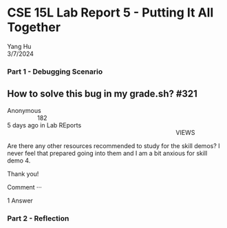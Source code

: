 # CSE 15L Lab Report 5 - Putting It All Together

Yang Hu  
3/7/2024  

### Part 1 - Debugging Scenario
## How to solve this bug in my grade.sh? #321
Anonymous                                   182  
5 days ago in Lab REports                              VIEWS  
  
Are there any other resources recommended to study for the skill demos? I never feel that prepared going into them and I am a bit anxious for skill demo 4.  

Thank you!  

Comment ···  

1 Answer
### Part 2 - Reflection
